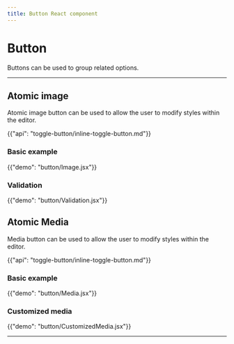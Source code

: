 ```yaml
---
title: Button React component
---
```


# Button

<p class="description">Buttons can be used to group related options.</p>

***

## Atomic image

<p class="sub-description">Atomic image button can be used to allow the user to modify styles within the editor.</p>

{{"api": "toggle-button/inline-toggle-button.md"}}

### Basic example

{{"demo": "button/Image.jsx"}}

### Validation

{{"demo": "button/Validation.jsx"}}

## Atomic Media
<p class="sub-description">Media button can be used to allow the user to modify styles within the editor.</p>

{{"api": "toggle-button/inline-toggle-button.md"}}

### Basic example

{{"demo": "button/Media.jsx"}}

### Customized media

{{"demo": "button/CustomizedMedia.jsx"}}

***


